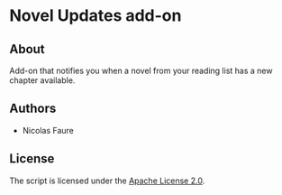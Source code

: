 # Novel Updates add-on

## About
Add-on that notifies you when a novel from your reading list has a new chapter available.

## Authors
* Nicolas Faure

## License
The script is licensed under the [Apache License 2.0](http://www.apache.org/licenses/LICENSE-2.0).